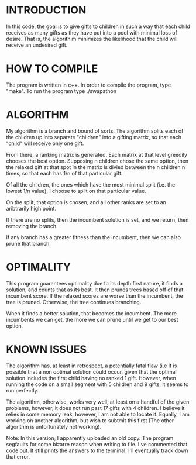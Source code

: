 #	INTRODUCTION    

In this code, the goal is to give gifts to children in such a way that each child receives as many gifts as they have put into a pool with minimal loss of desire. That is, the algorithim minimizes the likelihood that the child will receive an undesired gift. 

#	HOW TO COMPILE
The program is written in c++. In order to compile the program, type "make". 
To run the program type ./swapathon  

#	ALGORITHM

My algorithm is a branch and bound of sorts. The algorithm splits each of the children up into separate "children" into a gifting matrix, so that each "child" will receive only one gift. 

From there, a ranking matrix is generated. Each matrix at that level greedily chooses the best option. Supposing n children chose the same option, then the relaxed gift at that spot in the matrix is divied between the n children n times, so that each has 1/n of that particular gift. 

Of all the children, the ones which have the most minimal split (i.e. the lowest 1/n value), I choose to split on that particular value. 

On the split, that option is chosen, and all other ranks are set to an aribtrarily high point. 

If there are no splits, then the incumbent solution is set, and we return, then removing the branch. 

If any branch has a greater fitness than the incumbent, then we can also prune that branch. 

# OPTIMALITY

This program guarantees optimality due to its depth first nature, it finds a solution, and counts that as its best. It then prunes trees based off of that incumbent score. If the relaxed scores are worse than the incumbent, the tree is pruned. Otherwise, the tree continues branching. 

When it finds a better solution, that becomes the incumbent. The more incumbents we can get, the more we can prune until we get to our best option. 
 
# KNOWN ISSUES
The algorithm has, at least in retrospect, a potentially fatal flaw (i.e It is possible that a non optimal solution could occur, given that the optimal solution includes the first child having no ranked 1 gift. However, when running the code on a small segment with 5 children and 9 gifts, it seems to run perfectly. 

The algorithm, otherwise,  works very well, at least on a handful of the given problems, however, it does not run past 17 gifts with 4 children. I believe it relies in some memory leak, however, I am not able to locate it. Equally, I am working on another algorithm, but wish to subtmit this first (The other algorithm is unfortunately not working). 

Note: In this version, I apparently uploaded an old copy. The program segfaults for some bizarre reason when writing to file. I've commented that code out. It still prints the answers to the terminal. I'll eventually track down that error. 
